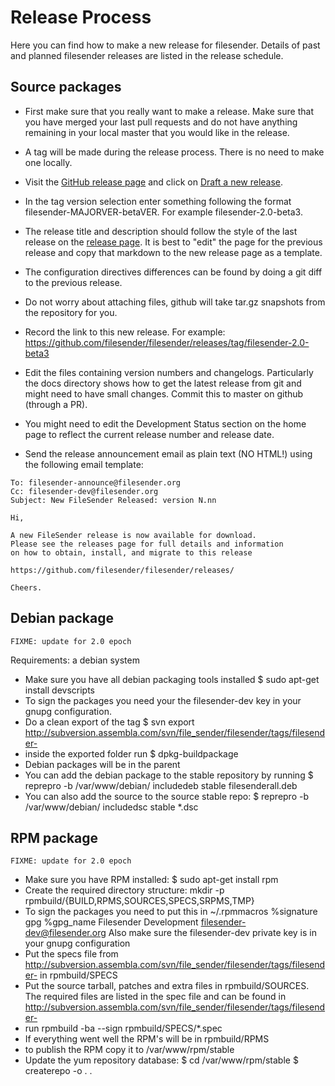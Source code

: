 # Release Process

Here you can find how to make a new release for filesender. Details of
past and planned filesender releases are listed in the release
schedule.

## Source packages

* First make sure that you really want to make a release. Make sure
  that you have merged your last pull requests and do not have
  anything remaining in your local master that you would like in the
  release.

* A tag will be made during the release process. There is no need to
  make one locally.

* Visit the [GitHub release page](https://github.com/filesender/filesender/releases)
  and click on [Draft a new release](https://github.com/filesender/filesender/releases/new).

* In the tag version selection enter something following the format filesender-MAJORVER-betaVER.
  For example filesender-2.0-beta3.

* The release title and description should follow the style of the last release on
  the [release page](https://github.com/filesender/filesender/releases). It is best
  to "edit" the page for the previous release and copy that markdown to the new release
  page as a template.

* The configuration directives differences can be found by doing a git diff to the previous
  release.
  
* Do not worry about attaching files, github will take tar.gz
  snapshots from the repository for you.

* Record the link to this new release.
  For example: https://github.com/filesender/filesender/releases/tag/filesender-2.0-beta3

* Edit the files containing version numbers and changelogs.
  Particularly the docs directory shows how to get the latest release
  from git and might need to have small changes. Commit this to master
  on github (through a PR).

* You might need to edit the Development Status section on the home
  page to reflect the current release number and release date.

* Send the release announcement email as plain text (NO HTML!) using
  the following email template:

```
To: filesender-announce@filesender.org
Cc: filesender-dev@filesender.org
Subject: New FileSender Released: version N.nn 

Hi,

A new FileSender release is now available for download.
Please see the releases page for full details and information
on how to obtain, install, and migrate to this release

https://github.com/filesender/filesender/releases/

Cheers.
```
    

## Debian package

```
FIXME: update for 2.0 epoch
```

Requirements: a debian system

* Make sure you have all debian packaging tools installed $ sudo apt-get install devscripts
* To sign the packages you need your the filesender-dev key in your gnupg configuration.
* Do a clean export of the tag $ svn export http://subversion.assembla.com/svn/file_sender/filesender/tags/filesender-
* inside the exported folder run $ dpkg-buildpackage
* Debian packages will be in the parent
* You can add the debian package to the stable repository by running $ reprepro -b /var/www/debian/ includedeb stable filesenderall.deb
* You can also add the source to the source stable repo: $ reprepro -b /var/www/debian/ includedsc stable *.dsc

## RPM package

```
FIXME: update for 2.0 epoch
```

* Make sure you have RPM installed: $ sudo apt-get install rpm
* Create the required directory structure: mkdir -p rpmbuild/{BUILD,RPMS,SOURCES,SPECS,SRPMS,TMP}
* To sign the packages you need to put this in ~/.rpmmacros %signature gpg %gpg_name Filesender Development filesender-dev@filesender.org Also make sure the filesender-dev private key is in your gnupg configuration
* Put the specs file from http://subversion.assembla.com/svn/file_sender/filesender/tags/filesender- in rpmbuild/SPECS
* Put the source tarball, patches and extra files in rpmbuild/SOURCES. The required files are listed in the spec file and can be found in http://subversion.assembla.com/svn/file_sender/filesender/tags/filesender-
* run rpmbuild -ba --sign rpmbuild/SPECS/*.spec
* If everything went well the RPM's will be in rpmbuild/RPMS
* to publish the RPM copy it to /var/www/rpm/stable
* Update the yum repository database: $ cd /var/www/rpm/stable $ createrepo -o . .
